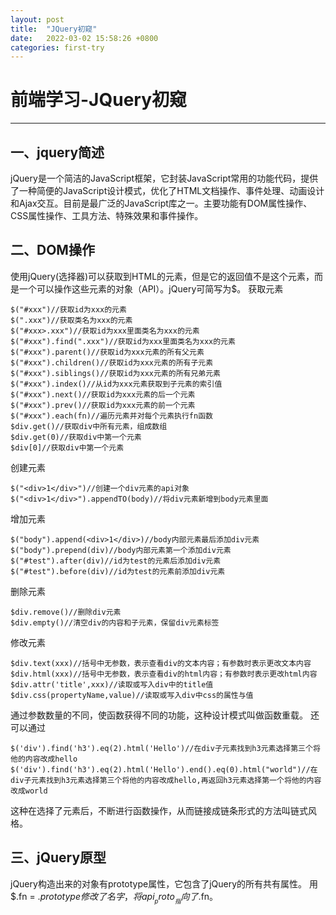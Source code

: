 ```yaml
---
layout: post
title:  "JQuery初窥"
date:   2022-03-02 15:58:26 +0800
categories: first-try
---
```

# 前端学习-JQuery初窥
------
## 一、jquery简述
jQuery是一个简洁的JavaScript框架，它封装JavaScript常用的功能代码，提供了一种简便的JavaScript设计模式，优化了HTML文档操作、事件处理、动画设计和Ajax交互。目前是最广泛的JavaScript库之一。主要功能有DOM属性操作、CSS属性操作、工具方法、特殊效果和事件操作。

## 二、DOM操作
使用jQuery(选择器)可以获取到HTML的元素，但是它的返回值不是这个元素，而是一个可以操作这些元素的对象（API）。jQuery可简写为$。 获取元素
```
$("#xxx")//获取id为xxx的元素
$(".xxx")//获取类名为xxx的元素
$("#xxx>.xxx")//获取id为xxx里面类名为xxx的元素
$("#xxx").find(".xxx")//获取id为xxx里面类名为xxx的元素
$("#xxx").parent()//获取id为xxx元素的所有父元素
$("#xxx").children()//获取id为xxx元素的所有子元素
$("#xxx").siblings()//获取id为xxx元素的所有兄弟元素
$("#xxx").index()//从id为xxx元素获取到子元素的索引值
$("#xxx").next()//获取id为xxx元素的后一个元素
$("#xxx").prev()//获取id为xxx元素的前一个元素
$("#xxx").each(fn)//遍历元素并对每个元素执行fn函数
$div.get()//获取div中所有元素，组成数组
$div.get(0)//获取div中第一个元素
$div[0]//获取div中第一个元素
```

创建元素
```
$("<div>1</div>")//创建一个div元素的api对象
$("<div>1</div>").appendTO(body)//将div元素新增到body元素里面
```

增加元素
```
$("body").append(<div>1</div>)//body内部元素最后添加div元素
$("body").prepend(div)//body内部元素第一个添加div元素
$("#test").after(div)//id为test的元素后添加div元素
$("#test").before(div)//id为test的元素前添加div元素
```

删除元素
```
$div.remove()//删除div元素
$div.empty()//清空div的内容和子元素，保留div元素标签
```

修改元素
```
$div.text(xxx)//括号中无参数，表示查看div的文本内容；有参数时表示更改文本内容
$div.html(xxx)//括号中无参数，表示查看div的html内容；有参数时表示更改html内容
$div.attr('title',xxx)//读取或写入div中的title值
$div.css(propertyName,value)//读取或写入div中css的属性与值
```

通过参数数量的不同，使函数获得不同的功能，这种设计模式叫做函数重载。 还可以通过
```
$('div').find('h3').eq(2).html('Hello')//在div子元素找到h3元素选择第三个将他的内容改成hello
$('div').find('h3').eq(2).html('Hello').end().eq(0).html("world")//在div子元素找到h3元素选择第三个将他的内容改成hello,再返回h3元素选择第一个将他的内容改成world
```

这种在选择了元素后，不断进行函数操作，从而链接成链条形式的方法叫链式风格。


## 三、jQuery原型
jQuery构造出来的对象有prototype属性，它包含了jQuery的所有共有属性。 用$.fn = $.prototype修改了名字，将api__proto__指向了$.fn。
